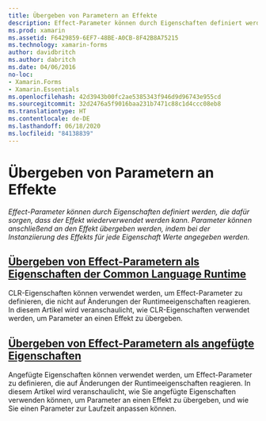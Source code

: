 ```yaml
---
title: Übergeben von Parametern an Effekte
description: Effect-Parameter können durch Eigenschaften definiert werden, die dafür sorgen, dass der Effekt wiederverwendet werden kann. Parameter können anschließend an den Effekt übergeben werden, indem bei der Instanziierung des Effekts für jede Eigenschaft Werte angegeben werden.
ms.prod: xamarin
ms.assetid: F6429859-6EF7-48BE-A0CB-8F42B8A75215
ms.technology: xamarin-forms
author: davidbritch
ms.author: dabritch
ms.date: 04/06/2016
no-loc:
- Xamarin.Forms
- Xamarin.Essentials
ms.openlocfilehash: 42d3943b00fc2ae5385343f946d9d96743e955cd
ms.sourcegitcommit: 32d2476a5f9016baa231b7471c88c1d4ccc08eb8
ms.translationtype: HT
ms.contentlocale: de-DE
ms.lasthandoff: 06/18/2020
ms.locfileid: "84138839"
---
```

# <a name="passing-parameters-to-an-effect"></a>Übergeben von Parametern an Effekte

_Effect-Parameter können durch Eigenschaften definiert werden, die dafür sorgen, dass der Effekt wiederverwendet werden kann. Parameter können anschließend an den Effekt übergeben werden, indem bei der Instanziierung des Effekts für jede Eigenschaft Werte angegeben werden._

## <a name="passing-effect-parameters-as-common-language-runtime-properties"></a>[Übergeben von Effect-Parametern als Eigenschaften der Common Language Runtime](clr-properties.md)

CLR-Eigenschaften können verwendet werden, um Effect-Parameter zu definieren, die nicht auf Änderungen der Runtimeeigenschaften reagieren. In diesem Artikel wird veranschaulicht, wie CLR-Eigenschaften verwendet werden, um Parameter an einen Effekt zu übergeben.

## <a name="passing-effect-parameters-as-attached-properties"></a>[Übergeben von Effect-Parametern als angefügte Eigenschaften](attached-properties.md)

Angefügte Eigenschaften können verwendet werden, um Effect-Parameter zu definieren, die auf Änderungen der Runtimeeigenschaften reagieren. In diesem Artikel wird veranschaulicht, wie Sie angefügte Eigenschaften verwenden können, um Parameter an einen Effekt zu übergeben, und wie Sie einen Parameter zur Laufzeit anpassen können.
